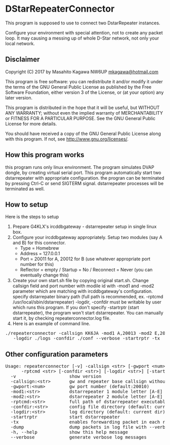 # DStarRepeaterConnector

This program is supposed to use to connect two DstarRepeater instances.

Configure your environment with special attention, not to create any packet loop.
It may causing a messing up of whole D-Star network, not only your local network.

## Disclaimer

  Copyright (C) 2017 by Masahito Kagawa NW6UP <mkagawa@hotmail.com>

  This program is free software: you can redistribute it and/or modify
  it under the terms of the GNU General Public License as published by
  the Free Software Foundation, either version 3 of the License, or
  (at your option) any later version.

  This program is distributed in the hope that it will be useful,
  but WITHOUT ANY WARRANTY; without even the implied warranty of
  MERCHANTABILITY or FITNESS FOR A PARTICULAR PURPOSE.  See the
  GNU General Public License for more details.
 
  You should have received a copy of the GNU General Public License
  along with this program.  If not, see <http://www.gnu.org/licenses/>.
 

## How this program works

this program runs only linux environment. The program simulates DVAP dongle,
by creating virtual serial port.
This program automatically start two dstarrepeater with appropriate configuration.
the progran can be terminated by pressing Ctrl-C or send SIGTERM signal. dstarrepeater
processes will be terminated as well.

## How to setup
Here is the steps to setup
1. Prepare G4KLX's ircddbgateway - dstarrepeater setup in single linux box.
2. Configure your ircddbgateway appropriately. Setup two modules (say A and B) for this connector.
   - Type = Homebrew
   - Address = 127.0.0.1
   - Port = 20011 for A, 20012 for B (use whatever appropriate port number for this)
   - Reflector = empty / Startup = No / Reconnect = Never (you can eventually change this)
3. Create your own start.sh file by copying original start.sh. Change callsign field and port number
with modile id with -mod1 and -mod2 parameter which are matching with ircddbgateway's configuration.
specify dstarrepater binary path (full path is recommended, ex. -rptcmd /usr/local/sbin/dstarrepeater)
-logdir, -confdir must be writable by user which runs this program. 
If you don't specify -startrptr (start dstarrepeater), the program won't start dstarrepeater. You can manually
start it, by checking repeaterconnector.log file.
4. Here is an example of command line.
<pre>
./repeaterconnector -callsign KK6JA -mod1 A,20013 -mod2 E,20014 -rptcmd /usr/local/sbin/dstarrepeaterd
   -logdir ./logs -confdir ./conf --verbose -startrptr -tx
</pre>


## Other configuration parameters
<pre>
Usage: repeaterconnector [-v] -callsign &lt;str> [-gwport &lt;num>] -mod1 &lt;str> -mod2 &lt;str>
      -rptcmd &lt;str> [-confdir &lt;str>] [-logdir &lt;str>] [-startrptr] [-tx] [-dump] [-h] [--verbose]
  -v                    show version
  -callsign:&lt;str>       gw and repeater base callsign without suffix
  -gwport:&lt;num>         gw port number (default:20010)
  -mod1:&lt;str>           dstarrepeater 1 module letter [A-E] and port num. (ex: -mod1:A,20011)
  -mod2:&lt;str>           dstarrepeater 2 module letter [A-E] and port num. (ex: -mod2:A,20011)
  -rptcmd:&lt;str>         full path of dstarrepeater executable
  -confdir:&lt;str>        config file directory (default: current dir)
  -logdir:&lt;str>         log directory (default: current dir)
  -startrptr            start dstarrepeater
  -tx                   enables forewarding packet in each repeaters
  -dump                 dump packets in log file with --verbose
  -h, --help            show this help message
  --verbose             generate verbose log messages
</pre>
